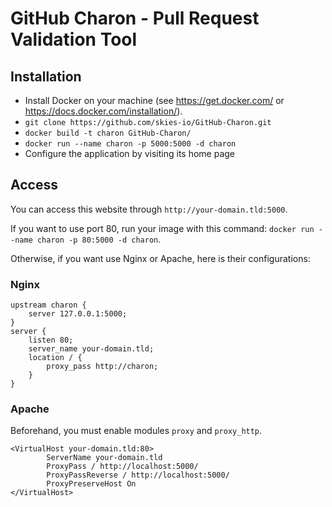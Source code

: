 # GitHub Charon - Pull Request Validation Tool

## Installation

- Install Docker on your machine (see <https://get.docker.com/> or <https://docs.docker.com/installation/>).
- `git clone https://github.com/skies-io/GitHub-Charon.git`
- `docker build -t charon GitHub-Charon/`
- `docker run --name charon -p 5000:5000 -d charon`
- Configure the application by visiting its home page


## Access

You can access this website through `http://your-domain.tld:5000`.

If you want to use port 80, run your image with this command: `docker run --name charon -p 80:5000 -d charon`.

Otherwise, if you want use Nginx or Apache, here is their configurations:

### Nginx

```
upstream charon {
    server 127.0.0.1:5000;
}
server {
    listen 80;
    server_name your-domain.tld;
    location / {
        proxy_pass http://charon;
    }
}
```

### Apache

Beforehand, you must enable modules `proxy` and `proxy_http`.

```
<VirtualHost your-domain.tld:80>
        ServerName your-domain.tld
        ProxyPass / http://localhost:5000/
        ProxyPassReverse / http://localhost:5000/
        ProxyPreserveHost On
</VirtualHost>
```
